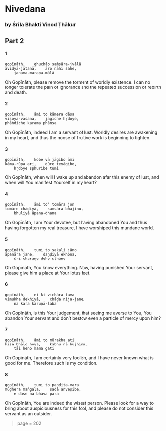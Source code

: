 # Nivedana

### by Śrīla Bhakti Vinod Ṭhākur

## Part 2

#### 1

    gopīnāth,    ghuchāo saṁsāra-jvālā
    avidyā-jātanā,    āro nāhi sahe,
        janama-maraṇa-mālā

Oh Gopīnāth, please remove the torment of worldly existence. I can no longer tolerate the pain of ignorance and the repeated succession of rebirth and death.

#### 2

    gopīnāth,    āmi to kāmera dāsa
    viṣoya-vāsanā,    jāgiche hṛdoye,
    phāṅdiche karama phāṅsa

Oh Gopīnāth, indeed I am a servant of lust. Worldly desires are awakening in my heart, and thus the noose of fruitive work is beginning to tighten.

#### 3

    gopīnāth,    kobe vā jāgibo āmi
    kāma-rūpa ari,    dūre teyāgibo,
        hṛdoye sphuribe tumi

Oh Gopīnāth, when will I wake up and abandon afar this enemy of lust, and when will You manifest Yourself in my heart?

#### 4

    gopīnāth,    āmi to’ tomāra jon
    tomāre chāḍiyā,    saṁsāra bhajinu,
        bhuliyā āpana-dhana

Oh Gopīnāth, I am Your devotee, but having abandoned You and thus having forgotten my real treasure, I have worshiped this mundane world.

#### 5

    gopīnāth,    tumi to sakali jāno
    āpanāra jane,    daṇḍiyā ekhona,
        śrī-charaṇe deho sthāno

Oh Gopīnāth, You know everything. Now, having punished Your servant, please give him a place at Your lotus feet.

#### 6

    gopīnāth,    ei ki vichāra tava
    vimukha dekhiyā,    chāḍa nija-jane,
        na kara karuṇā-laba

Oh Gopīnāth, is this Your judgement, that seeing me averse to You, You abandon Your servant and don’t bestow even a particle of mercy upon him?

#### 7

    gopīnāth,    āmi to mūrakha ati
    kise bhālo hoya,    kabhu nā bujhinu,
        tāi heno mama gati

Oh Gopīnāth, I am certainly very foolish, and I have never known what is good for me. Therefore such is my condition.

#### 8

    gopīnāth,    tumi to paṇḍita-vara
    mūḍhera maṅgala,    sadā anveṣibe,
        e dāse nā bhāva para

Oh Gopīnāth, You are indeed the wisest person. Please look for a way to bring about auspiciousness for this fool, and please do not consider this servant as an outsider.


> page = 202